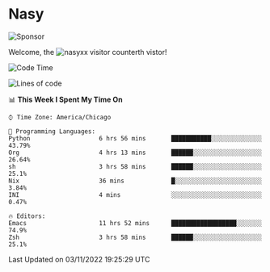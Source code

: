 # Nasy

<!--
<p align="center">
<img height="200" src="https://github-readme-stats.vercel.app/api?username=nasyxx&count_private=true&show_icons=true&theme=dracula&include_all_commits=true"/>
<img height="200" src="https://github-readme-stats.vercel.app/api/top-langs/?username=nasyxx&theme=dracula&hide=html,jupyter+notebook&count_private=true&show_icons=true"/>
</p>

  
----------------
-->

![Sponsor](https://img.shields.io/static/v1.svg?label=Sponsor&message=%E2%9D%A4&logo=GitHub&style=flat&color=pink)
 
Welcome, the ![nasyxx visitor counter](https://count.getloli.com/get/@nasyxx?theme=rule34)th vistor!
 
<!--START_SECTION:waka-->
![Code Time](http://img.shields.io/badge/Code%20Time-2%2C772%20hrs-blue)

![Lines of code](https://img.shields.io/badge/From%20Hello%20World%20I%27ve%20Written-5%20Million%20lines%20of%20code-blue)

📊 **This Week I Spent My Time On** 

```text
⌚︎ Time Zone: America/Chicago

💬 Programming Languages: 
Python                   6 hrs 56 mins       ███████████░░░░░░░░░░░░░░   43.79% 
Org                      4 hrs 13 mins       ██████░░░░░░░░░░░░░░░░░░░   26.64% 
sh                       3 hrs 58 mins       ██████░░░░░░░░░░░░░░░░░░░   25.1% 
Nix                      36 mins             █░░░░░░░░░░░░░░░░░░░░░░░░   3.84% 
INI                      4 mins              ░░░░░░░░░░░░░░░░░░░░░░░░░   0.47%

🔥 Editors: 
Emacs                    11 hrs 52 mins      ██████████████████░░░░░░░   74.9% 
Zsh                      3 hrs 58 mins       ██████░░░░░░░░░░░░░░░░░░░   25.1%

```


 Last Updated on 03/11/2022 19:25:29 UTC
<!--END_SECTION:waka-->

<!-- ![visitors](https://visitor-badge.laobi.icu/badge?page_id=nasyxx.nasyxx) -->

